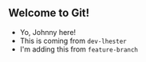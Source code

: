 ## Welcome to Git!

- Yo, Johnny here!
- This is coming from `dev-lhester`
- I'm adding this from  `feature-branch`